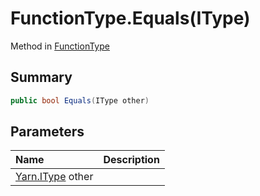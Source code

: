 # FunctionType.Equals(IType)

Method in [FunctionType](/docs/api/csharp/yarn.functiontype.md)

## Summary



```csharp
public bool Equals(IType other)
```

## Parameters

|Name|Description|
|:---|:---|
|[Yarn.IType](/docs/api/csharp/yarn.itype.md) other||

